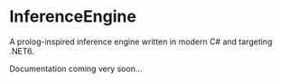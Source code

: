 # InferenceEngine

A prolog-inspired inference engine written in modern C# and targeting .NET6.

Documentation coming very soon...
